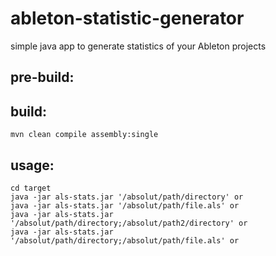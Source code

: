 # ableton-statistic-generator
simple java app to generate statistics of your Ableton projects


## pre-build:


## build:
```
mvn clean compile assembly:single 
```
## usage:
```
cd target
java -jar als-stats.jar '/absolut/path/directory' or 
java -jar als-stats.jar '/absolut/path/file.als' or
java -jar als-stats.jar '/absolut/path/directory;/absolut/path2/directory' or 
java -jar als-stats.jar '/absolut/path/directory;/absolut/path/file.als' or 
```



